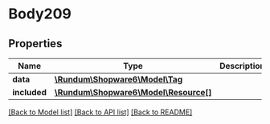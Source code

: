 # Body209

## Properties
Name | Type | Description | Notes
------------ | ------------- | ------------- | -------------
**data** | [**\Rundum\Shopware6\Model\Tag**](Tag.md) |  | [optional] 
**included** | [**\Rundum\Shopware6\Model\Resource[]**](Resource.md) |  | [optional] 

[[Back to Model list]](../../README.md#documentation-for-models) [[Back to API list]](../../README.md#documentation-for-api-endpoints) [[Back to README]](../../README.md)

